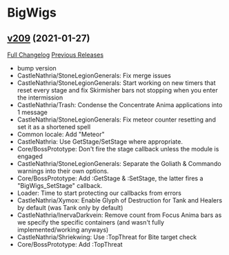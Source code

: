 # BigWigs

## [v209](https://github.com/BigWigsMods/BigWigs/tree/v209) (2021-01-27)
[Full Changelog](https://github.com/BigWigsMods/BigWigs/compare/v208.1...v209) [Previous Releases](https://github.com/BigWigsMods/BigWigs/releases)

- bump version  
- CastleNathria/StoneLegionGenerals: Fix merge issues  
- CastleNathria/StoneLegionGenerals: Start working on new timers that reset every stage and fix Skirmisher bars not stopping when you enter the intermission  
- CastleNathria/Trash: Condense the Concentrate Anima applications into 1 message  
- CastleNathria/StoneLegionGenerals: Fix meteor counter resetting and set it as a shortened spell  
- Common locale: Add "Meteor"  
- CastleNathria: Use GetStage/SetStage where appropriate.  
- Core/BossPrototype: Don't fire the stage callback unless the module is engaged  
- CastleNathria/StoneLegionGenerals: Separate the Goliath & Commando warnings into their own options.  
- Core/BossPrototype: Add :GetStage & :SetStage, the latter fires a "BigWigs\_SetStage" callback.  
- Loader: Time to start protecting our callbacks from errors  
- CastleNathria/Xymox: Enable Glyph of Destruction for Tank and Healers by default (was Tank only by default)  
- CastleNathria/InervaDarkvein: Remove count from Focus Anima bars as we specify the specific containers (and wasn't fully implemented/working anyways)  
- CastleNathria/Shriekwing: Use :TopThreat for Bite target check  
- Core/BossPrototype: Add :TopThreat  
